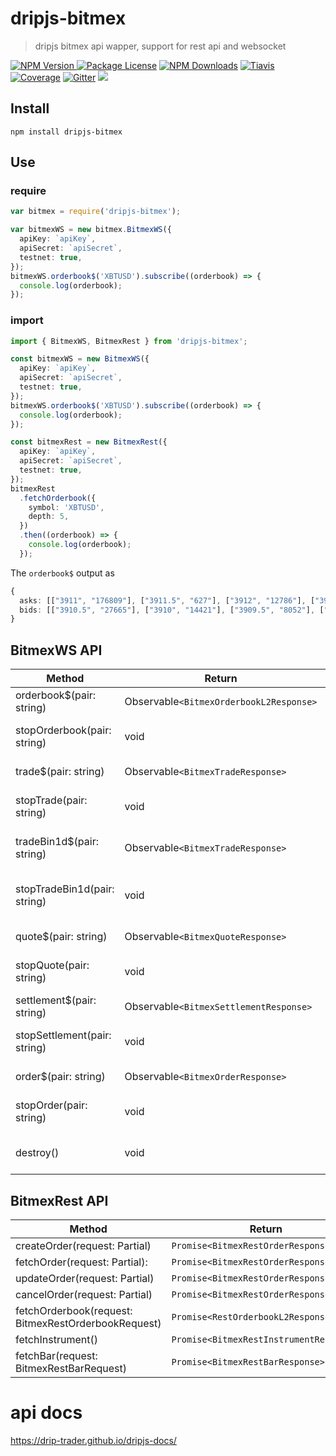 # dripjs-bitmex

> dripjs bitmex api wapper, support for rest api and websocket

<p>
<a href="https://www.npmjs.com/package/dripjs-bitmex"><img src="https://img.shields.io/npm/v/dripjs-bitmex.svg" alt="NPM Version" />
<a href="https://www.npmjs.com/package/dripjs"><img src="https://img.shields.io/badge/license-GPL_3.0-green.svg" alt="Package License" /></a>
<a href="https://www.npmjs.com/package/dripjs-bitmex"><img src="https://img.shields.io/npm/dm/dripjs-bitmex.svg" alt="NPM Downloads" /></a>
<a href="https://travis-ci.com/zlq4863947/dripjs"><img src="https://travis-ci.com/zlq4863947/dripjs.svg?branch=master&t=5" alt="Tiavis" /></a>
<a href="https://coveralls.io/github/zlq4863947/dripjs?branch=master"><img src="https://coveralls.io/repos/github/zlq4863947/dripjs/badge.svg?branch=master&t=5" alt="Coverage" /></a>
<a href="https://gitter.im/drip-js/community?utm_source=badge&utm_medium=badge&utm_campaign=pr-badge&utm_content=badge"><img src="https://badges.gitter.im/drip-js.svg" alt="Gitter" /></a>
<a href="https://www.paypal.me/zlq4863947"><img src="https://img.shields.io/badge/Donate-PayPal-ff3f59.svg"/></a>
</p>

## Install

```shell
npm install dripjs-bitmex
```

## Use

### require

```typescript
var bitmex = require('dripjs-bitmex');

var bitmexWS = new bitmex.BitmexWS({
  apiKey: `apiKey`,
  apiSecret: `apiSecret`,
  testnet: true,
});
bitmexWS.orderbook$('XBTUSD').subscribe((orderbook) => {
  console.log(orderbook);
});
```

### import

```typescript
import { BitmexWS, BitmexRest } from 'dripjs-bitmex';

const bitmexWS = new BitmexWS({
  apiKey: `apiKey`,
  apiSecret: `apiSecret`,
  testnet: true,
});
bitmexWS.orderbook$('XBTUSD').subscribe((orderbook) => {
  console.log(orderbook);
});

const bitmexRest = new BitmexRest({
  apiKey: `apiKey`,
  apiSecret: `apiSecret`,
  testnet: true,
});
bitmexRest
  .fetchOrderbook({
    symbol: 'XBTUSD',
    depth: 5,
  })
  .then((orderbook) => {
    console.log(orderbook);
  });
```

The `orderbook$` output as

```typescript
{
  asks: [["3911", "176809"], ["3911.5", "627"], ["3912", "12786"], ["3912.5", "393"], ["3913", "2213"], …],
  bids: [["3910.5", "27665"], ["3910", "14421"], ["3909.5", "8052"], ["3909", "1765"], ["3908.5", "2958"], …]
}
```

## BitmexWS API

| Method                       | Return                                  | Description                    |
| ---------------------------- | --------------------------------------- | ------------------------------ |
| orderbook\$(pair: string)    | Observable`<BitmexOrderbookL2Response>` | realtime orderbook             |
| stopOrderbook(pair: string)  | void                                    | stop realtime orderbook        |
| trade\$(pair: string)        | Observable`<BitmexTradeResponse>`       | realtime trade                 |
| stopTrade(pair: string)      | void                                    | stop realtime trade            |
| tradeBin1d\$(pair: string)   | Observable`<BitmexTradeResponse>`       | realtime 1-day trade bins      |
| stopTradeBin1d(pair: string) | void                                    | stop realtime 1-day trade bins |
| quote\$(pair: string)        | Observable`<BitmexQuoteResponse>`       | realtime quote                 |
| stopQuote(pair: string)      | void                                    | stop realtime quote            |
| settlement\$(pair: string)   | Observable`<BitmexSettlementResponse>`  | realtime settlement            |
| stopSettlement(pair: string) | void                                    | stop realtime settlement       |
| order\$(pair: string)        | Observable`<BitmexOrderResponse>`       | realtime order                 |
| stopOrder(pair: string)      | void                                    | stop realtime order            |
| destroy()                    | void                                    | close websocket connection     |

## BitmexRest API

| Method                                                     | Return                                  | Description |
| ---------------------------------------------------------- | --------------------------------------- | ----------- |
| createOrder(request: Partial<BitmexRestOrderRequest>)      | `Promise<BitmexRestOrderResponse>`      |             |
| fetchOrder(request: Partial<BitmexRestFetchOrderRequest>): | `Promise<BitmexRestOrderResponse>`      |             |
| updateOrder(request: Partial<BitmexRestOrderRequest>)      | `Promise<BitmexRestOrderResponse>`      |             |
| cancelOrder(request: Partial<BitmexRestOrderRequest>)      | `Promise<BitmexRestOrderResponse>`      |             |
| fetchOrderbook(request: BitmexRestOrderbookRequest)        | `Promise<RestOrderbookL2Response>`      |             |
| fetchInstrument()                                          | `Promise<BitmexRestInstrumentResponse>` |             |
| fetchBar(request: BitmexRestBarRequest)                    | `Promise<BitmexRestBarResponse>`        |             |

# api docs

https://drip-trader.github.io/dripjs-docs/
